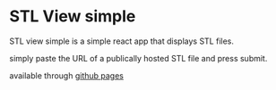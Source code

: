 # STL View simple
STL view simple is a simple react app that displays STL files.

simply paste the URL of a publically hosted STL file and press submit.

available through [github pages](https://aleq-de-villiers.github.io/STL-viewer-simple.github.io/)
